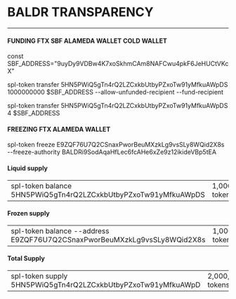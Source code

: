 <h1>BALDR TRANSPARENCY </h1><hr/>
<h4>FUNDING FTX SBF ALAMEDA WALLET COLD WALLET</h4>

const SBF_ADDRESS="9uyDy9VDBw4K7xoSkhmCAm8NAFCwu4pkF6JeHUCtVKcX"

spl-token transfer 5HN5PWiQ5gTn4rQ2LZCxkbUtbyPZxoTw91yMfkuAWpDS 1000000000 $SBF_ADDRESS  --allow-unfunded-recipient  --fund-recipient

spl-token transfer 5HN5PWiQ5gTn4rQ2LZCxkbUtbyPZxoTw91yMfkuAWpDS 4 $SBF_ADDRESS 

<h4>FREEZING FTX ALAMEDA WALLET<br/></h4>

spl-token freeze  E9ZQF76U7Q2CSnaxPworBeuMXzkLg9vsSLy8WQid2X8s --freeze-authority BALDRi9SodAqaHfLec6fcAHe6xZe9z12ikideVBp5tEA



<h4> Liquid supply  </h4>
<table>
  <tr>
    <td>spl-token balance 5HN5PWiQ5gTn4rQ2LZCxkbUtbyPZxoTw91yMfkuAWpDS</td>
    <td>1,000,000,065 tokens </td>
  </tr>
</table>

<h4> Frozen supply  </h4>
<table>
  <tr>
    <td>spl-token balance --address E9ZQF76U7Q2CSnaxPworBeuMXzkLg9vsSLy8WQid2X8s</td>
    <td>1,000,000,004 tokens </td>
  </tr>
</table>




<h4>Total Supply</h4>
<table>
  <tr>
    <td>spl-token supply 5HN5PWiQ5gTn4rQ2LZCxkbUtbyPZxoTw91yMfkuAWpD</td><td>2,000,000,069 tokens</td>
  </tr>
</table>




